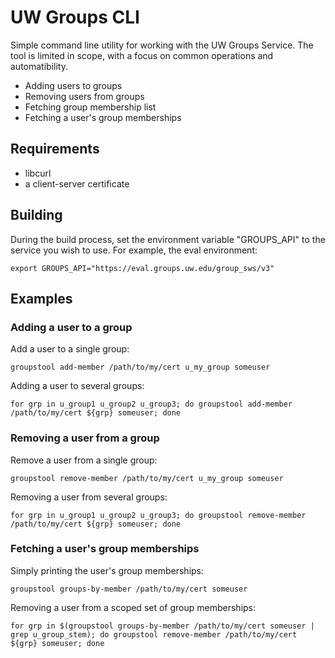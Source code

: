 # UW Groups CLI

Simple command line utility for working with the UW Groups Service. The tool is limited in scope, with a focus on common operations and automatibility.

* Adding users to groups
* Removing users from groups
* Fetching group membership list
* Fetching a user's group memberships

## Requirements

* libcurl
* a client-server certificate

## Building

During the build process, set the environment variable "GROUPS_API" to the service you wish to use. For example, the eval environment:

```
export GROUPS_API="https://eval.groups.uw.edu/group_sws/v3"
```

## Examples

### Adding a user to a group

Add a user to a single group:

```
groupstool add-member /path/to/my/cert u_my_group someuser
```

Adding a user to several groups:

```
for grp in u_group1 u_group2 u_group3; do groupstool add-member /path/to/my/cert ${grp} someuser; done
```

### Removing a user from a group

Remove a user from a single group:

```
groupstool remove-member /path/to/my/cert u_my_group someuser
```

Removing a user from several groups:

```
for grp in u_group1 u_group2 u_group3; do groupstool remove-member /path/to/my/cert ${grp} someuser; done
```

### Fetching a user's group memberships


Simply printing the user's group memberships:

```
groupstool groups-by-member /path/to/my/cert someuser
```

Removing a user from a scoped set of group memberships:

```
for grp in $(groupstool groups-by-member /path/to/my/cert someuser | grep u_group_stem); do groupstool remove-member /path/to/my/cert ${grp} someuser; done
```